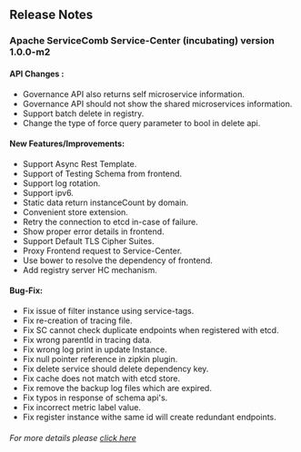 ## Release Notes

### Apache ServiceComb Service-Center (incubating) version 1.0.0-m2

#### API Changes :
* Governance API also returns self microservice information.
* Governance API should not show the shared microservices information.
* Support batch delete in registry.
* Change the type of force query parameter to bool in delete api.

#### New Features/Improvements:
* Support Async Rest Template.
* Support of Testing Schema from frontend.
* Support log rotation.
* Support ipv6.
* Static data return instanceCount by domain.
* Convenient store extension.
* Retry the connection to etcd in-case of failure.
* Show proper error details in frontend.
* Support Default TLS Cipher Suites.
* Proxy Frontend request to Service-Center.
* Use bower to resolve the dependency of frontend.
* Add registry server HC mechanism.

#### Bug-Fix:
* Fix issue of filter instance using service-tags.
* Fix re-creation of tracing file.
* Fix SC cannot check duplicate endpoints when registered with etcd.
* Fix wrong parentId in tracing data.
* Fix wrong log print in update Instance.
* Fix null pointer reference in zipkin plugin.
* Fix delete service should delete dependency key.
* Fix cache does not match with etcd store.
* Fix remove the backup log files which are expired.
* Fix typos in response of schema api's.
* Fix incorrect metric label value.
* Fix register instance withe same id will create redundant endpoints.

###### For more details please [click here](https://issues.apache.org/jira/secure/ReleaseNote.jspa?projectId=12321626&version=12342354)